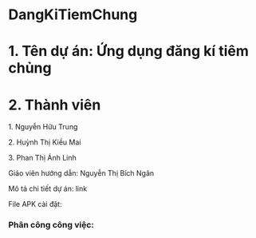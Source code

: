 # DangKiTiemChung
# 1. Tên dự án: Ứng dụng đăng kí tiêm chủng
# 2. Thành viên 
<p> 1. Nguyễn Hữu Trung</p>
<p> 2. Huỳnh Thị Kiều Mai</p>
<p> 3. Phan Thị Ánh Linh</p>
<p> Giáo viên hướng dẫn: Nguyễn Thị Bích Ngân</p>
<p>Mô tả chi tiết dự án: link</p>
<p>File APK cài đặt: </p>
<h3> Phân công công việc: </h1>

